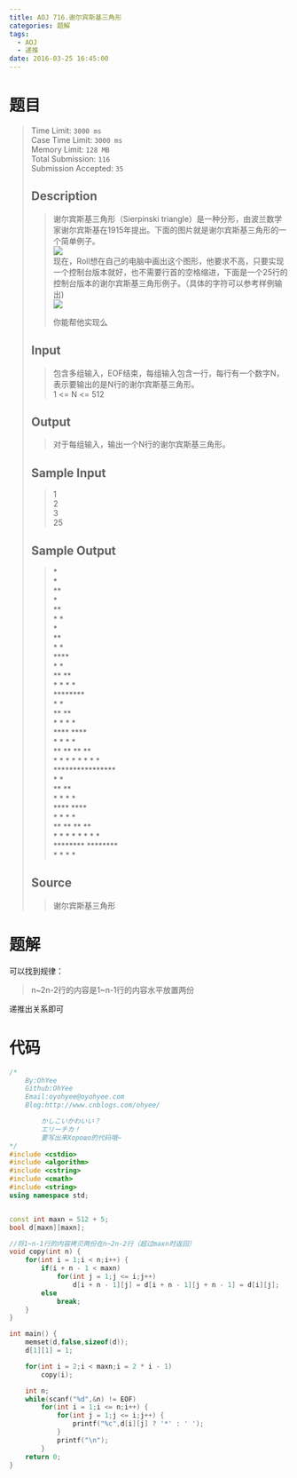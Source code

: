 ```yaml
---
title: AOJ 716.谢尔宾斯基三角形
categories: 题解
tags:
  - AOJ
  - 递推
date: 2016-03-25 16:45:00
---
```

# 题目

> Time Limit: `3000 ms`  
> Case Time Limit: `3000 ms`  
> Memory Limit: `128 MB`  
> Total Submission: `116`  
> Submission Accepted: `35`  
>    
> ## Description  
> > 谢尔宾斯基三角形（Sierpinski triangle）是一种分形，由波兰数学家谢尔宾斯基在1915年提出。下面的图片就是谢尔宾斯基三角形的一个简单例子。  
> > ![](http://icpc.ahu.edu.cn/OJ/images/sxbj.jpg)  
> > 现在，Roll想在自己的电脑中画出这个图形，他要求不高，只要实现一个控制台版本就好，也不需要行首的空格缩进，下面是一个25行的控制台版本的谢尔宾斯基三角形例子。（具体的字符可以参考样例输出)  
> > ![](http://icpc.ahu.edu.cn/OJ/images/sxbj1.jpg)  
> >   
> > 你能帮他实现么  
>    <!--more-->
>   
> ## Input  
> > 包含多组输入，EOF结束，每组输入包含一行，每行有一个数字N，表示要输出的是N行的谢尔宾斯基三角形。  
> > 1 <= N <= 512  
>    
>   
> ## Output  
> > 对于每组输入，输出一个N行的谢尔宾斯基三角形。  
>    
>   
> ## Sample Input  
> > 1  
> > 2  
> > 3  
> > 25  
>    
>   
> ## Sample Output  
> > \*  
> > \*  
> > \*\*  
> > \*  
> > \*\*  
> > \* \*  
> > \*  
> > \*\*  
> > \* \*  
> > \*\*\*\*  
> > \*   \*  
> > \*\*  \*\*  
> > \* \* \* \*  
> > \*\*\*\*\*\*\*\*  
> > \*       \*  
> > \*\*      \*\*  
> > \* \*     \* \*  
> > \*\*\*\*    \*\*\*\*  
> > \*   \*   \*   \*  
> > \*\*  \*\*  \*\*  \*\*  
> > \* \* \* \* \* \* \* \*  
> > \*\*\*\*\*\*\*\*\*\*\*\*\*\*\*\*  
> > \*               \*  
> > \*\*              \*\*  
> > \* \*             \* \*  
> > \*\*\*\*            \*\*\*\*  
> > \*   \*           \*   \*  
> > \*\*  \*\*          \*\*  \*\*  
> > \* \* \* \*         \* \* \* \*  
> > \*\*\*\*\*\*\*\*        \*\*\*\*\*\*\*\*  
> > \*       \*       \*       \*  
>    
>   
> ## Source  
> > 谢尔宾斯基三角形  


# 题解

可以找到规律：
> n~2n-2行的内容是1~n-1行的内容水平放置两份

递推出关系即可

# 代码

```cpp
/*
    By:OhYee
    Github:OhYee
    Email:oyohyee@oyohyee.com
    Blog:http://www.cnblogs.com/ohyee/

        かしこいかわいい？
        エリーチカ！
        要写出来Хорошо的代码哦~
*/
#include <cstdio>
#include <algorithm>
#include <cstring>
#include <cmath>
#include <string>
using namespace std;


const int maxn = 512 + 5;
bool d[maxn][maxn];

//将1~n-1行的内容拷贝两份在n~2n-2行（超过maxn时返回）
void copy(int n) {
    for(int i = 1;i < n;i++) {
        if(i + n - 1 < maxn)
            for(int j = 1;j <= i;j++)
                d[i + n - 1][j] = d[i + n - 1][j + n - 1] = d[i][j];
        else
            break;
    }
}

int main() {
    memset(d,false,sizeof(d));
    d[1][1] = 1;

    for(int i = 2;i < maxn;i = 2 * i - 1)
        copy(i);

    int n;
    while(scanf("%d",&n) != EOF)
        for(int i = 1;i <= n;i++) {
            for(int j = 1;j <= i;j++) {
                printf("%c",d[i][j] ? '*' : ' ');
            }
            printf("\n");
        }
    return 0;
}
```